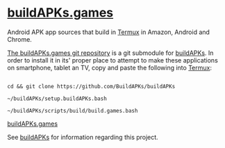 # [buildAPKs.games](https://github.com/BuildAPKs/buildAPKs.games)
Android APK app sources that build in [Termux](https://github.com/termux) in Amazon, Android and Chrome. 

[The buildAPKs.games git repository](https://github.com/BuildAPKs/buildAPKs.games) is a git submodule for [buildAPKs](https://github.com/BuildAPKs/buildAPKs).  In order to install it in its' proper place to attempt to make these applications on smartphone, tablet an TV, copy and paste the following into [Termux](https://github.com/termux):

```

cd && git clone https://github.com/BuildAPKs/buildAPKs

~/buildAPKs/setup.buildAPKs.bash

~/buildAPKs/scripts/build/build.games.bash

```

[buildAPKs.games](https://buildapks.github.io/buildAPKs.games)

See [buildAPKs](https://github.com/BuildAPKs/buildAPKs/) for information regarding this project.

<!--#OEM-->

